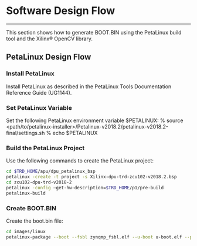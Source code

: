 # Software Design Flow
----------------------

This section shows how to generate BOOT.BIN using the PetaLinux build tool and the Xilinx® OpenCV
library.

## PetaLinux Design Flow
### Install PetaLinux
Install PetaLinux as described in the PetaLinux Tools Documentation Reference Guide (UG1144).
### Set PetaLinux Variable
Set the following PetaLinux environment variable $PETALINUX:
% source <path/to/petalinux-installer>/Petalinux-v2018.2/petalinux-v2018.2-final/settings.sh
% echo $PETALINUX


### Build the PetaLinux Project
Use the following commands to create the PetaLinux project:

```bash
cd $TRD_HOME/apu/dpu_petalinux_bsp
petalinux -create -t project -s Xilinx-dpu-trd-zcu102-v2018.2.bsp
cd zcu102-dpu-trd-v2018-2
petalinux -config –get-hw-description=$TRD_HOME/p1/pre-build
petalinux-build
```

### Create BOOT.BIN
Create the boot.bin file:

```bash
cd images/linux
petalinux-package --boot --fsbl zynqmp_fsbl.elf --u-boot u-boot.elf --pmufw pmufw.elf --fpga system.bit
```

